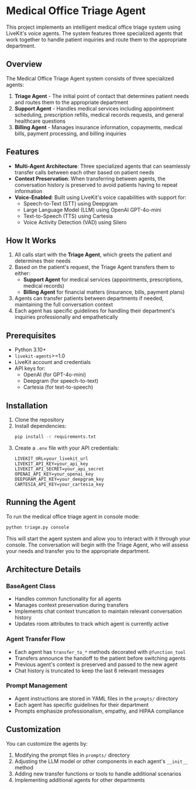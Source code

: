 # Medical Office Triage Agent

This project implements an intelligent medical office triage system using LiveKit's voice agents. The system features three specialized agents that work together to handle patient inquiries and route them to the appropriate department.

## Overview

The Medical Office Triage Agent system consists of three specialized agents:

1. **Triage Agent** - The initial point of contact that determines patient needs and routes them to the appropriate department
2. **Support Agent** - Handles medical services including appointment scheduling, prescription refills, medical records requests, and general healthcare questions
3. **Billing Agent** - Manages insurance information, copayments, medical bills, payment processing, and billing inquiries

## Features

- **Multi-Agent Architecture**: Three specialized agents that can seamlessly transfer calls between each other based on patient needs
- **Context Preservation**: When transferring between agents, the conversation history is preserved to avoid patients having to repeat information
- **Voice-Enabled**: Built using LiveKit's voice capabilities with support for:
  - Speech-to-Text (STT) using Deepgram
  - Large Language Model (LLM) using OpenAI GPT-4o-mini
  - Text-to-Speech (TTS) using Cartesia
  - Voice Activity Detection (VAD) using Silero

## How It Works

1. All calls start with the **Triage Agent**, which greets the patient and determines their needs
2. Based on the patient's request, the Triage Agent transfers them to either:
   - **Support Agent** for medical services (appointments, prescriptions, medical records)
   - **Billing Agent** for financial matters (insurance, bills, payment plans)
3. Agents can transfer patients between departments if needed, maintaining the full conversation context
4. Each agent has specific guidelines for handling their department's inquiries professionally and empathetically

## Prerequisites

- Python 3.10+
- `livekit-agents`>=1.0
- LiveKit account and credentials
- API keys for:
  - OpenAI (for GPT-4o-mini)
  - Deepgram (for speech-to-text)
  - Cartesia (for text-to-speech)

## Installation

1. Clone the repository
2. Install dependencies:
   ```bash
   pip install -r requirements.txt
   ```
3. Create a `.env` file with your API credentials:
   ```
   LIVEKIT_URL=your_livekit_url
   LIVEKIT_API_KEY=your_api_key
   LIVEKIT_API_SECRET=your_api_secret
   OPENAI_API_KEY=your_openai_key
   DEEPGRAM_API_KEY=your_deepgram_key
   CARTESIA_API_KEY=your_cartesia_key
   ```

## Running the Agent

To run the medical office triage agent in console mode:

```bash
python triage.py console
```

This will start the agent system and allow you to interact with it through your console. The conversation will begin with the Triage Agent, who will assess your needs and transfer you to the appropriate department.

## Architecture Details

### BaseAgent Class
- Handles common functionality for all agents
- Manages context preservation during transfers
- Implements chat context truncation to maintain relevant conversation history
- Updates room attributes to track which agent is currently active

### Agent Transfer Flow
- Each agent has `transfer_to_*` methods decorated with `@function_tool`
- Transfers announce the handoff to the patient before switching agents
- Previous agent's context is preserved and passed to the new agent
- Chat history is truncated to keep the last 6 relevant messages

### Prompt Management
- Agent instructions are stored in YAML files in the `prompts/` directory
- Each agent has specific guidelines for their department
- Prompts emphasize professionalism, empathy, and HIPAA compliance

## Customization

You can customize the agents by:
1. Modifying the prompt files in `prompts/` directory
2. Adjusting the LLM model or other components in each agent's `__init__` method
3. Adding new transfer functions or tools to handle additional scenarios
4. Implementing additional agents for other departments
